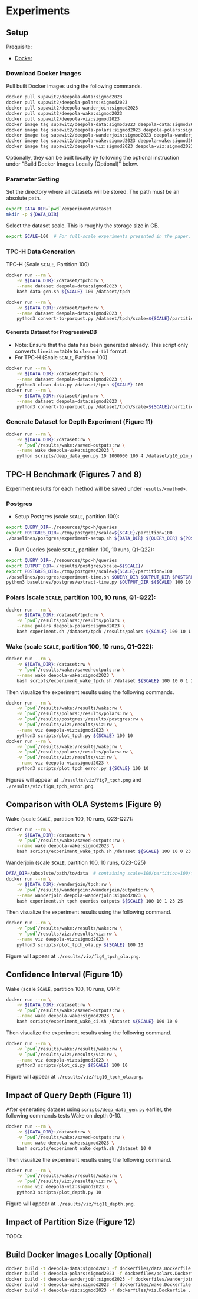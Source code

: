 # Experiments

## Setup

Prequisite:
- [Docker](https://docs.docker.com/get-docker/)

### Download Docker Images

Pull built Docker images using the following commands.
```bash
docker pull supawit2/deepola-data:sigmod2023
docker pull supawit2/deepola-polars:sigmod2023
docker pull supawit2/deepola-wanderjoin:sigmod2023
docker pull supawit2/deepola-wake:sigmod2023
docker pull supawit2/deepola-viz:sigmod2023
docker image tag supawit2/deepola-data:sigmod2023 deepola-data:sigmod2023
docker image tag supawit2/deepola-polars:sigmod2023 deepola-polars:sigmod2023
docker image tag supawit2/deepola-wanderjoin:sigmod2023 deepola-wanderjoin:sigmod2023
docker image tag supawit2/deepola-wake:sigmod2023 deepola-wake:sigmod2023
docker image tag supawit2/deepola-viz:sigmod2023 deepola-viz:sigmod2023
```

Optionally, they can be built locally by following the optional instruction under "Build Docker Images Locally (Optional)" below.

### Parameter Setting

Set the directory where all datasets will be stored. The path must be an absolute path.
```bash
export DATA_DIR=`pwd`/experiment/dataset
mkdir -p ${DATA_DIR}
```

Select the dataset scale. This is roughly the storage size in GB.
```bash
export SCALE=100  # For full-scale experiments presented in the paper.
```

### TPC-H Data Generation

TPC-H (Scale `SCALE`, Partition 100)
```bash
docker run --rm \
    -v ${DATA_DIR}:/dataset/tpch:rw \
    --name dataset deepola-data:sigmod2023 \
    bash data-gen.sh ${SCALE} 100 /dataset/tpch

docker run --rm \
    -v ${DATA_DIR}:/dataset/tpch:rw \
    --name dataset deepola-data:sigmod2023 \
    python3 convert-to-parquet.py /dataset/tpch/scale=${SCALE}/partition=100/tbl
```

#### Generate Dataset for ProgressiveDB
- Note: Ensure that the data has been generated already. This script only converts `lineitem` table to `cleaned-tbl` format.
- For TPC-H (Scale `SCALE`, Partition 100)
```bash
docker run --rm \
    -v ${DATA_DIR}:/dataset/tpch:rw \
    --name dataset deepola-data:sigmod2023 \
    python3 clean-data.py /dataset/tpch ${SCALE} 100
docker run --rm \
    -v ${DATA_DIR}:/dataset/tpch:rw \
    --name dataset deepola-data:sigmod2023 \
    python3 convert-to-parquet.py /dataset/tpch/scale=${SCALE}/partition=100/cleaned-tbl
```

### Generate Dataset for Depth Experiment (Figure 11)

```bash
docker run --rm \
    -v ${DATA_DIR}:/dataset:rw \
    -v `pwd`/results/wake:/saved-outputs:rw \
    --name wake deepola-wake:sigmod2023 \
    python scripts/deep_data_gen.py 10 1000000 100 4 /dataset/g10_p1m_n100_c4
```

## TPC-H Benchmark (Figures 7 and 8)

Experiment results for each method will be saved under `results/<method>`.

### Postgres

- Setup Postgres (scale `SCALE`, partition 100):
```bash
export QUERY_DIR=./resources/tpc-h/queries
export POSTGRES_DIR=./tmp/postgres/scale=${SCALE}/partition=100
./baselines/postgres/experiment-setup.sh ${DATA_DIR} ${QUERY_DIR} ${POSTGRES_DIR} ${SCALE} 100
```

- Run Queries (scale `SCALE`, partition 100, 10 runs, Q1-Q22):
```bash
export QUERY_DIR=./resources/tpc-h/queries
export OUTPUT_DIR=./results/postgres/scale=${SCALE}/
export POSTGRES_DIR=./tmp/postgres/scale=${SCALE}/partition=100
./baselines/postgres/experiment-time.sh $QUERY_DIR $OUTPUT_DIR $POSTGRES_DIR ${SCALE} 100 10 1 1 22
python3 baselines/postgres/extract-time.py $OUTPUT_DIR ${SCALE} 100 10 1 1 22 > $OUTPUT_DIR/timings.csv
```

### Polars (scale `SCALE`, partition 100, 10 runs, Q1-Q22):
```bash
docker run --rm \
    -v ${DATA_DIR}:/dataset/tpch:rw \
    -v `pwd`/results/polars:/results/polars \
    --name polars deepola-polars:sigmod2023 \
    bash experiment.sh /dataset/tpch /results/polars ${SCALE} 100 10 1 1 22
```

### Wake (scale `SCALE`, partition 100, 10 runs, Q1-Q22):
```bash
docker run --rm \
    -v ${DATA_DIR}:/dataset:rw \
    -v `pwd`/results/wake:/saved-outputs:rw \
    --name wake deepola-wake:sigmod2023 \
    bash scripts/experiment_wake_tpch.sh /dataset ${SCALE} 100 10 0 1 22
```

Then visualize the experiment results using the following commands.
```bash
docker run --rm \
    -v `pwd`/results/wake:/results/wake:rw \
    -v `pwd`/results/polars:/results/polars:rw \
    -v `pwd`/results/postgres:/results/postgres:rw \
    -v `pwd`/results/viz:/results/viz:rw \
    --name viz deepola-viz:sigmod2023 \
    python3 scripts/plot_tpch.py ${SCALE} 100 10
docker run --rm \
    -v `pwd`/results/wake:/results/wake:rw \
    -v `pwd`/results/polars:/results/polars:rw \
    -v `pwd`/results/viz:/results/viz:rw \
    --name viz deepola-viz:sigmod2023 \
    python3 scripts/plot_tpch_error.py ${SCALE} 100 10
```

Figures will appear at `./results/viz/fig7_tpch.png` and `./results/viz/fig8_tpch_error.png`.


## Comparison with OLA Systems (Figure 9)

Wake (scale `SCALE`, partition 100, 10 runs, Q23-Q27):
```bash
docker run --rm \
    -v ${DATA_DIR}:/dataset:rw \
    -v `pwd`/results/wake:/saved-outputs:rw \
    --name wake deepola-wake:sigmod2023 \
    bash scripts/experiment_wake_tpch.sh /dataset ${SCALE} 100 10 0 23 27
```

Wanderjoin (scale `SCALE`, partition 100, 10 runs, Q23-Q25)
```bash
DATA_DIR=/absolute/path/to/data  # containing scale=100/partition=100/tbl
docker run --rm \
    -v ${DATA_DIR}:/wanderjoin/tpch:rw \
    -v `pwd`/results/wanderjoin:/wanderjoin/outputs:rw \
    --name wanderjoin deepola-wanderjoin:sigmod2023 \
    bash experiment.sh tpch queries outputs ${SCALE} 100 10 1 23 25
```

Then visualize the experiment results using the following command.
```bash
docker run --rm \
    -v `pwd`/results/wake:/results/wake:rw \
    -v `pwd`/results/viz:/results/viz:rw \
    --name viz deepola-viz:sigmod2023 \
    python3 scripts/plot_tpch_ola.py ${SCALE} 100 10
```

Figure will appear at `./results/viz/fig9_tpch_ola.png`.

## Confidence Interval (Figure 10)

Wake (scale `SCALE`, partition 100, 10 runs, Q14):
```bash
docker run --rm \
    -v ${DATA_DIR}:/dataset:rw \
    -v `pwd`/results/wake:/saved-outputs:rw \
    --name wake deepola-wake:sigmod2023 \
    bash scripts/experiment_wake_ci.sh /dataset ${SCALE} 100 10 0
```

Then visualize the experiment results using the following command.
```bash
docker run --rm \
    -v `pwd`/results/wake:/results/wake:rw \
    -v `pwd`/results/viz:/results/viz:rw \
    --name viz deepola-viz:sigmod2023 \
    python3 scripts/plot_ci.py ${SCALE} 100 10
```

Figure will appear at `./results/viz/fig10_tpch_ola.png`.

## Impact of Query Depth (Figure 11)

After generating dataset using `scripts/deep_data_gen.py` earlier, the following commands tests Wake on depth 0-10.
```bash
docker run --rm \
    -v ${DATA_DIR}:/dataset:rw \
    -v `pwd`/results/wake:/saved-outputs:rw \
    --name wake deepola-wake:sigmod2023 \
    bash scripts/experiment_wake_depth.sh /dataset 10 0
```

Then visualize the experiment results using the following command.
```bash
docker run --rm \
    -v `pwd`/results/wake:/results/wake:rw \
    -v `pwd`/results/viz:/results/viz:rw \
    --name viz deepola-viz:sigmod2023 \
    python3 scripts/plot_depth.py 10
```

Figure will appear at `./results/viz/fig11_depth.png`.

## Impact of Partition Size (Figure 12)

TODO:

## Build Docker Images Locally (Optional)

```bash
docker build -t deepola-data:sigmod2023 -f dockerfiles/data.Dockerfile .
docker build -t deepola-polars:sigmod2023 -f dockerfiles/polars.Dockerfile .
docker build -t deepola-wanderjoin:sigmod2023 -f dockerfiles/wanderjoin.Dockerfile .
docker build -t deepola-wake:sigmod2023 -f dockerfiles/wake.Dockerfile .
docker build -t deepola-viz:sigmod2023 -f dockerfiles/viz.Dockerfile .
```

